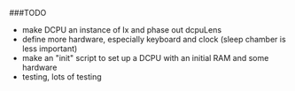 ###TODO
* make DCPU an instance of Ix and phase out dcpuLens
* define more hardware, especially keyboard and clock (sleep chamber is less important)
* make an "init" script to set up a DCPU with an initial RAM and some hardware
* testing, lots of testing
